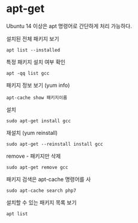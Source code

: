 # apt-get

Ubuntu 14 이상은 apt 명령어로 간단하게 처리 가능하다.

설치된 전체 패키지 보기

```
apt list --installed
```

특정 패키지 설치 여부 확인

```
apt -qq list gcc
```

패키지 정보 보기 (yum info)

```
apt-cache show 패키지이름
```

설치

```
sudo apt-get install gcc
```

재설치 (yum reinstall)

```
sudo apt-get --reinstall install gcc
```

remove - 패키지만 삭제

```
sudo apt-get remove gcc
```

패키지 검색은 apt-cache 명령어를 사

```
sudo apt-cache search php7
```

설치할 수 있는 패키지 목록 보기

```
apt list
```
